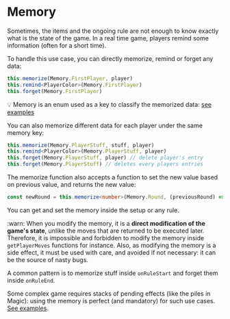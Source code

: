 # Memory

Sometimes, the items and the ongoing rule are not enough to know exactly what is the state of the game. In a real time game, players remind some information (often for a short time).

To handle this use case, you can directly memorize, remind or forget any data:

```typescript
this.memorize(Memory.FirstPlayer, player)
this.remind<PlayerColor>(Memory.FirstPlayer)
this.forget(Memory.FirstPlayer)
```

:bulb: Memory is an enum used as a key to classify the memorized data: [see examples](https://github.com/search?q=org%3Agamepark+enum+Memory&type=code)

You can also memorize different data for each player under the same memory key:
```typescript
this.memorize(Memory.PlayerStuff, stuff, player)
this.remind<PlayerColor>(Memory.PlayerStuff, player)
this.forget(Memory.PlayerStuff, player) // delete player's entry
this.forget(Memory.PlayerStuff) // deletes every players entries
```

The memorize function also accepts a function to set the new value based on previous value, and returns the new value:
```typescript
const newRound = this.memorize<number>(Memory.Round, (previousRound) => previousRound + 1)
```

You can get and set the memory inside the setup or any rule.

:warn: When you modify the memory, it is a **direct modification of the game's state**, unlike the moves that are returned to be executed later.
Therefore, it is impossible and forbidden to modify the memory inside `getPlayerMoves` functions for instance.
Also, as modifying the memory is a side effect, it must be used with care, and avoided if not necessary: it can be the source of nasty bugs.

A common pattern is to memorize stuff inside `onRuleStart` and forget them inside `onRuleEnd`.

Some complex game requires stacks of pending effects (like the piles in Magic): using the memory is perfect (and mandatory) for such use cases. [See examples](https://github.com/search?q=org%3Agamepark+Memory.Pending&type=code).
